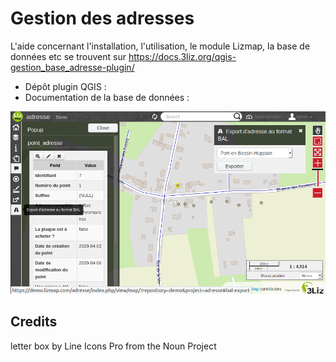 # Gestion des adresses

L'aide concernant l'installation, l'utilisation, le module Lizmap, la base de données etc se trouvent sur
https://docs.3liz.org/qgis-gestion_base_adresse-plugin/

* Dépôt plugin QGIS : 
* Documentation de la base de données : 

![demo QGIS](docs/media/demo_qgis.png "demo QGIS")

## Credits

letter box by Line Icons Pro from the Noun Project
